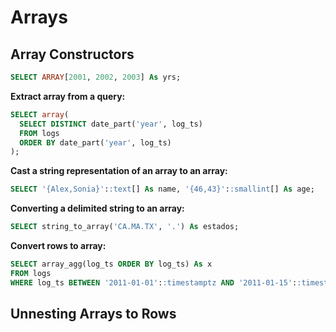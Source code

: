 # Arrays

## Array Constructors

```sql
SELECT ARRAY[2001, 2002, 2003] As yrs;
```

**Extract array from a query:**

```sql
SELECT array(
  SELECT DISTINCT date_part('year', log_ts)
  FROM logs
  ORDER BY date_part('year', log_ts)
);
```

**Cast a string representation of an array to an array:**

```sql
SELECT '{Alex,Sonia}'::text[] As name, '{46,43}'::smallint[] As age;
```

**Converting a delimited string to an array:**

```sql
SELECT string_to_array('CA.MA.TX', '.') As estados;
```

**Convert rows to array:**

```sql
SELECT array_agg(log_ts ORDER BY log_ts) As x
FROM logs
WHERE log_ts BETWEEN '2011-01-01'::timestamptz AND '2011-01-15'::timestamptz;
```


## Unnesting Arrays to Rows
